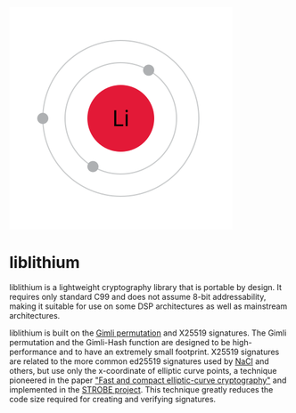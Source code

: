 ![Lithium](lithium.svg)

# liblithium

liblithium is a lightweight cryptography library that is portable by design. It
requires only standard C99 and does not assume 8-bit addressability, making it
suitable for use on some DSP architectures as well as mainstream architectures.

liblithium is built on the [Gimli permutation](https://gimli.cr.yp.to/) and
X25519 signatures. The Gimli permutation and the Gimli-Hash function are
designed to be high-performance and to have an extremely small footprint.
X25519 signatures are related to the more common ed25519 signatures used by
[NaCl](https://nacl.cr.yp.to/) and others, but use only the x-coordinate of
elliptic curve points, a technique pioneered in the paper ["Fast and compact
elliptic-curve cryptography"](https://www.shiftleft.org/papers/fff/) and
implemented in the [STROBE project](https://sourceforge.net/projects/strobe/).
This technique greatly reduces the code size required for creating and
verifying signatures.
